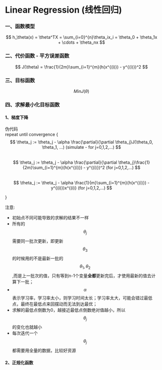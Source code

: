 # Linear Regression (线性回归)

### 一、函数模型
$$
    h_\theta(x) = \theta^TX = \sum_{i=0}^{n}\theta_ix_i = \theta_0 + \theta_1x + \cdots + \theta_nx
$$

### 二、代价函数 - 平方误差函数
$$
    J(\theta) = \frac{1}{2m}\sum_{i=1}^{m}(h(x^{(i)}) - y^{(i)})^2
$$

### 三、目标函数
$$
    Min J(\theta)
$$

### 四、求解最小化目标函数

#### 1、梯度下降

伪代码  
repeat until convergence {
&nbsp;&nbsp;&nbsp;&nbsp;$$
    \theta_j := \theta_j - \alpha \frac{\partial}{\partial \theta_j}J(\theta_0, \theta_1, ...)
    (simulate - for j=0,1,2,...)
$$
&nbsp;&nbsp;&nbsp;&nbsp;$$   
    \theta_j := \theta_j - \alpha \frac{\partial}{\partial \theta_j}\frac{1}{2m}\sum_{i=1}^{m}(h(x^{(i)}) - y^{(i)})^2   
    (for j=0,1,2,...)
$$
&nbsp;&nbsp;&nbsp;&nbsp;$$   
    \theta_j := \theta_j - \alpha \frac{1}{m}\sum_{i=1}^{m}(h(x^{(i)}) - y^{(i)})x^{(i)}   
    (for j=0,1,2,...)
$$ 

}

注意:
- 初始点不同可能导致的求解的结果不一样
- 所有的$$\theta_j$$需要同一批次更新，即更新$$\theta_3$$的时候用的不是最新一批的$$\theta_1, \theta_2$$,而是上一批次的值，只有等到n-1个变量**全都**更新完后，才使用最新的值去计算下一批；
- $$\alpha$$表示学习率，学习率太小，则学习时间太长；学习率太大，可能会错过最低点，最终在最低点来回摆动而无法到达最优；
- 求解的最低点倒数为0，越接近最低点倒数绝对值越小，所以$$\theta_j$$的变化也就越小
- 每次迭代一个$$\theta_j$$都需要用全量的数据，比较好资源

#### 2、正规化函数



